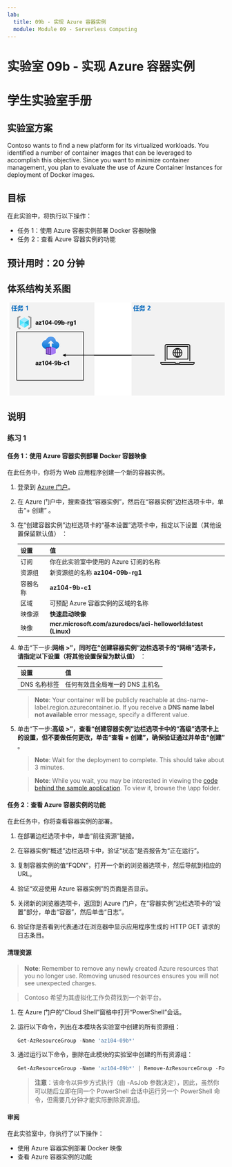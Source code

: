 ```yaml
---
lab:
  title: 09b - 实现 Azure 容器实例
  module: Module 09 - Serverless Computing
---
```


# <a name="lab-09b---implement-azure-container-instances"></a>实验室 09b - 实现 Azure 容器实例
# <a name="student-lab-manual"></a>学生实验室手册

## <a name="lab-scenario"></a>实验室方案

Contoso wants to find a new platform for its virtualized workloads. You identified a number of container images that can be leveraged to accomplish this objective. Since you want to minimize container management, you plan to evaluate the use of Azure Container Instances for deployment of Docker images.

## <a name="objectives"></a>目标

在此实验中，将执行以下操作：

- 任务 1：使用 Azure 容器实例部署 Docker 容器映像
- 任务 2：查看 Azure 容器实例的功能

## <a name="estimated-timing-20-minutes"></a>预计用时：20 分钟

## <a name="architecture-diagram"></a>体系结构关系图

![image](../media/lab09b.png)

## <a name="instructions"></a>说明

### <a name="exercise-1"></a>练习 1

#### <a name="task-1-deploy-a-docker-image-by-using-the-azure-container-instance"></a>任务 1：使用 Azure 容器实例部署 Docker 容器映像

在此任务中，你将为 Web 应用程序创建一个新的容器实例。

1. 登录到 [Azure 门户](https://portal.azure.com)。

1. 在 Azure 门户中，搜索查找“容器实例”，然后在“容器实例”边栏选项卡中，单击“+ 创建”  。

1. 在“创建容器实例”边栏选项卡的“基本设置”选项卡中，指定以下设置（其他设置保留默认值） ：

    | 设置 | 值 |
    | ---- | ---- |
    | 订阅 | 你在此实验室中使用的 Azure 订阅的名称 |
    | 资源组 | 新资源组的名称 **az104-09b-rg1** |
    | 容器名称 | **az104-9b-c1** |
    | 区域 | 可预配 Azure 容器实例的区域的名称 |
    | 映像源 | **快速启动映像** |
    | 映像 | **mcr.microsoft.com/azuredocs/aci-helloworld:latest (Linux)** |

1. 单击“下一步:**网络 >”，同时在“创建容器实例”边栏选项卡的“网络”选项卡，请指定以下设置（将其他设置保留为默认值）**  ：

    | 设置 | 值 |
    | --- | --- |
    | DNS 名称标签 | 任何有效且全局唯一的 DNS 主机名 |

    ><bpt id="p1">**</bpt>Note<ept id="p1">**</ept>: Your container will be publicly reachable at dns-name-label.region.azurecontainer.io. If you receive a <bpt id="p1">**</bpt>DNS name label not available<ept id="p1">**</ept> error message, specify a different value.

1. 单击“下一步:**高级 >”，查看“创建容器实例”边栏选项卡中的“高级”选项卡上的设置，但不要做任何更改，单击“查看 + 创建”，确保验证通过并单击“创建”**    。

    ><bpt id="p1">**</bpt>Note<ept id="p1">**</ept>: Wait for the deployment to complete. This should take about 3 minutes.

    ><bpt id="p1">**</bpt>Note<ept id="p1">**</ept>: While you wait, you may be interested in viewing the <bpt id="p2">[</bpt>code behind the sample application<ept id="p2">](https://github.com/Azure-Samples/aci-helloworld)</ept>. To view it, browse the <ph id="ph1">\\</ph>app folder.

#### <a name="task-2-review-the-functionality-of-the-azure-container-instance"></a>任务 2：查看 Azure 容器实例的功能

在此任务中，你将查看容器实例的部署。

1. 在部署边栏选项卡中，单击“前往资源”链接。

1. 在容器实例“概述”边栏选项卡中，验证“状态”是否报告为“正在运行”。

1. 复制容器实例的值“FQDN”，打开一个新的浏览器选项卡，然后导航到相应的 URL。

1. 验证“欢迎使用 Azure 容器实例”的页面是否显示。

1. 关闭新的浏览器选项卡，返回到 Azure 门户，在“容器实例”边栏选项卡的“设置”部分，单击“容器”，然后单击“日志”。

1. 验证你是否看到代表通过在浏览器中显示应用程序生成的 HTTP GET 请求的日志条目。

#### <a name="clean-up-resources"></a>清理资源

><bpt id="p1">**</bpt>Note<ept id="p1">**</ept>: Remember to remove any newly created Azure resources that you no longer use. Removing unused resources ensures you will not see unexpected charges.

>Contoso 希望为其虚拟化工作负荷找到一个新平台。 

1. 在 Azure 门户的“Cloud Shell”窗格中打开“PowerShell”会话。

1. 运行以下命令，列出在本模块各实验室中创建的所有资源组：

   ```powershell
   Get-AzResourceGroup -Name 'az104-09b*'
   ```

1. 通过运行以下命令，删除在此模块的实验室中创建的所有资源组：

   ```powershell
   Get-AzResourceGroup -Name 'az104-09b*' | Remove-AzResourceGroup -Force -AsJob
   ```

    >**注意**：该命令以异步方式执行（由 -AsJob 参数决定），因此，虽然你可以随后立即在同一个 PowerShell 会话中运行另一个 PowerShell 命令，但需要几分钟才能实际删除资源组。

#### <a name="review"></a>审阅

在此实验室中，你执行了以下操作：

- 使用 Azure 容器实例部署 Docker 映像
- 查看 Azure 容器实例的功能
